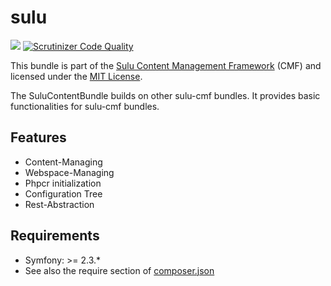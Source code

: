 sulu
=================
[![](https://travis-ci.org/sulu-cmf/sulu.png)](https://travis-ci.org/sulu-cmf/sulu)
[![Scrutinizer Code Quality](https://scrutinizer-ci.com/g/sulu-cmf/sulu/badges/quality-score.png?s=a4e66cebefa4fb6f55f50066d516dc4ab9ba3d86)](https://scrutinizer-ci.com/g/sulu-cmf/sulu/)

This bundle is part of the [Sulu Content Management Framework](https://github.com/sulu-cmf/sulu-standard) (CMF) and licensed under the [MIT License](https://github.com/sulu-cmf/SuluContentBundle/blob/develop/LICENSE).

The SuluContentBundle builds on other sulu-cmf bundles. It provides basic functionalities for sulu-cmf bundles.

## Features

* Content-Managing
* Webspace-Managing
* Phpcr initialization
* Configuration Tree
* Rest-Abstraction

## Requirements

* Symfony: >= 2.3.*
* See also the require section of [composer.json](https://github.com/sulu-cmf/sulu/blob/develop/composer.json)
